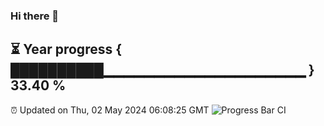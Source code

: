 ### Hi there 👋
⏳ Year progress { ██████████▁▁▁▁▁▁▁▁▁▁▁▁▁▁▁▁▁▁▁▁ } 33.40 %
---
⏰ Updated on Thu, 02 May 2024 06:08:25 GMT
![Progress Bar CI](https://github.com/Moyi321/Moyi321/workflows/Progress%20Bar%20CI/badge.svg)
